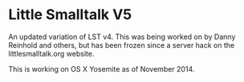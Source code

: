 # Little Smalltalk V5

An updated variation of LST v4. This was being worked on by Danny
Reinhold and others, but has been frozen since a server hack on
the littlesmalltalk.org website.

This is working on OS X Yosemite as of November 2014.
